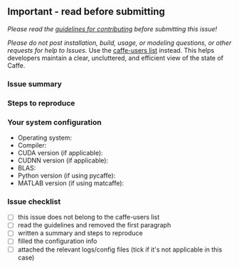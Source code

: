 ## Important - read before submitting

*Please read the [guidelines for contributing](https://github.com/BVLC/caffe/blob/master/CONTRIBUTING.md) before submitting this issue!*

*Please do not post installation, build, usage, or modeling questions, or other requests for help to Issues.*
Use the [caffe-users list](https://groups.google.com/forum/#!forum/caffe-users) instead.
This helps developers maintain a clear, uncluttered, and efficient view of the state of Caffe.

### Issue summary


### Steps to reproduce


### Your system configuration

* Operating system: 
* Compiler: 
* CUDA version (if applicable): 
* CUDNN version (if applicable): 
* BLAS: 
* Python version (if using pycaffe): 
* MATLAB version (if using matcaffe): 

### Issue checklist

- [ ] this issue does not belong to the caffe-users list
- [ ] read the guidelines and removed the first paragraph
- [ ] written a summary and steps to reproduce
- [ ] filled the configuration info
- [ ] attached the relevant logs/config files (tick if it's not applicable in this case)
